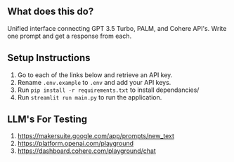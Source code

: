 ## What does this do?
Unified interface connecting GPT 3.5 Turbo, PALM, and Cohere API's. Write one prompt and get a response from each.

## Setup Instructions
1. Go to each of the links below and retrieve an API key.
2. Rename `.env.example` to `.env` and add your API keys.
3. Run `pip install -r requirements.txt` to install dependancies/
4. Run `streamlit run main.py` to run the application.

## LLM's For Testing
1. <https://makersuite.google.com/app/prompts/new_text>
2. <https://platform.openai.com/playground>
3. <https://dashboard.cohere.com/playground/chat>